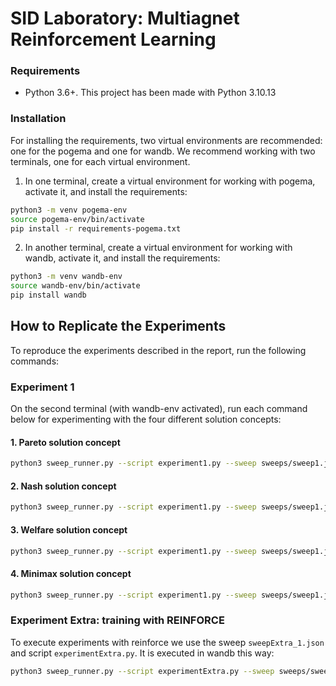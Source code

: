 # SID Laboratory: Multiagnet Reinforcement Learning

### Requirements
- Python 3.6+. This project has been made with Python 3.10.13

### Installation
For installing the requirements, two virtual environments are recommended: one for the pogema and one for wandb. We
recommend working with two terminals, one for each virtual environment.

1. In one terminal, create a virtual environment for working with pogema, activate it, and install the requirements:
```bash
python3 -m venv pogema-env
source pogema-env/bin/activate
pip install -r requirements-pogema.txt
```

2. In another terminal, create a virtual environment for working with wandb, activate it, and install the requirements:
```bash
python3 -m venv wandb-env
source wandb-env/bin/activate
pip install wandb
```

## How to Replicate the Experiments

To reproduce the experiments described in the report, run the following commands:

### Experiment 1
On the second terminal (with wandb-env activated), run each command below for experimenting
with the four different solution concepts:

#### 1. Pareto solution concept
```bash
python3 sweep_runner.py --script experiment1.py --sweep sweeps/sweep1.json --count=100 --solution-concept=Pareto
```

#### 2. Nash solution concept
```bash
python3 sweep_runner.py --script experiment1.py --sweep sweeps/sweep1.json --count=100 --solution-concept=Nash
```

#### 3. Welfare solution concept
```bash
python3 sweep_runner.py --script experiment1.py --sweep sweeps/sweep1.json --count=100 --solution-concept=Welfare
```

#### 4. Minimax solution concept
```bash
python3 sweep_runner.py --script experiment1.py --sweep sweeps/sweep1.json --count=100 --solution-concept=Minimax
```

### Experiment Extra: training with REINFORCE
To execute experiments with reinforce we use the sweep `sweepExtra_1.json` and script `experimentExtra.py`. It is executed in wandb this way:
```bash
python3 sweep_runner.py --script experimentExtra.py --sweep sweeps/sweepExtra_1.json --count=126
```